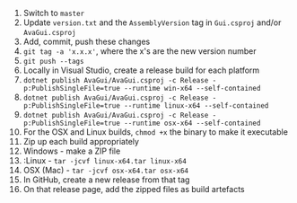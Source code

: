 1. Switch to `master`
1. Update `version.txt` and the `AssemblyVersion` tag in `Gui.csproj` and/or `AvaGui.csproj`
1. Add, commit, push these changes
1. `git tag -a 'x.x.x'`, where the x's are the new version number
1. `git push --tags`
1. Locally in Visual Studio, create a release build for each platform
  1. `dotnet publish AvaGui/AvaGui.csproj -c Release -p:PublishSingleFile=true --runtime win-x64 --self-contained`
  1. `dotnet publish AvaGui/AvaGui.csproj -c Release -p:PublishSingleFile=true --runtime linux-x64 --self-contained`
  1. `dotnet publish AvaGui/AvaGui.csproj -c Release -p:PublishSingleFile=true --runtime osx-x64 --self-contained`
1. For the OSX and Linux builds, `chmod +x` the binary to make it executable
1. Zip up each build appropriately
  1. Windows - make a ZIP file
  1. :Linux - `tar -jcvf linux-x64.tar linux-x64`
  1. OSX (Mac) - `tar -jcvf osx-x64.tar osx-x64`
1. In GitHub, create a new release from that tag
1. On that release page, add the zipped files as build artefacts

